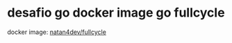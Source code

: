 # desafio go docker image go fullcycle
docker image: [natan4dev/fullcycle](https://hub.docker.com/repository/docker/natan4dev/fullcycle/general)
